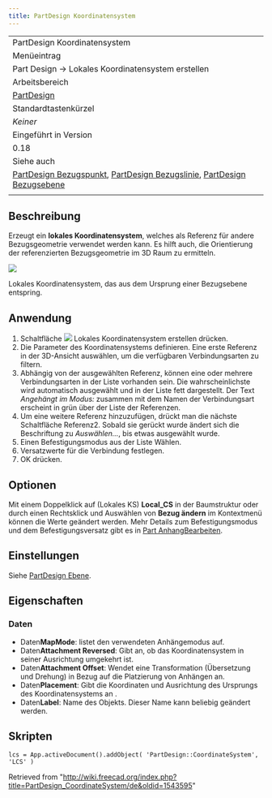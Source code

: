 ```yaml
---
title: PartDesign Koordinatensystem
---
```

|  |
| --- |
| PartDesign Koordinatensystem |
| Menüeintrag |
| Part Design → Lokales Koordinatensystem erstellen |
| Arbeitsbereich |
| [PartDesign](/PartDesign_Workbench/de "PartDesign Workbench/de") |
| Standardtastenkürzel |
| *Keiner* |
| Eingeführt in Version |
| 0.18 |
| Siehe auch |
| [PartDesign Bezugspunkt](/PartDesign_Point/de "PartDesign Point/de"), [PartDesign Bezugslinie](/PartDesign_Line/de "PartDesign Line/de"), [PartDesign Bezugsebene](/PartDesign_Plane/de "PartDesign Plane/de") |
|  |

## Beschreibung

Erzeugt ein **lokales Koordinatensystem**, welches als Referenz für andere Bezugsgeometrie verwendet werden kann. Es hilft auch, die Orientierung der referenzierten Bezugsgeometrie im 3D Raum zu ermitteln.

![](/images/PartDesign_LocalCoordinateSystem_Example.png)

Lokales Koordinatensystem, das aus dem Ursprung einer Bezugsebene entspring.

## Anwendung

1. Schaltfläche ![](/images/PartDesign_CoordinateSystem.svg) Lokales Koordinatensystem erstellen drücken.
2. Die Parameter des Koordinatensystems definieren. Eine erste Referenz in der 3D-Ansicht auswählen, um die verfügbaren Verbindungsarten zu filtern.
3. Abhängig von der ausgewählten Referenz, können eine oder mehrere Verbindungsarten in der Liste vorhanden sein. Die wahrscheinlichste wird automatisch ausgewählt und in der Liste fett dargestellt. Der Text *Angehängt im Modus:*  zusammen mit dem Namen der Verbindungsart erscheint in grün über der Liste der Referenzen.
4. Um eine weitere Referenz hinzuzufügen, drückt man die nächste Schaltfläche Referenz2. Sobald sie gerückt wurde ändert sich die Beschriftung zu *Auswählen...*, bis etwas ausgewählt wurde.
5. Einen Befestigungsmodus aus der Liste Wählen.
6. Versatzwerte für die Verbindung festlegen.
7. OK drücken.

## Optionen

Mit einem Doppelklick auf (Lokales KS) **Local\_CS** in der Baumstruktur oder durch einen Rechtsklick und Auswählen von **Bezug ändern** im Kontextmenü können die Werte geändert werden. Mehr Details zum Befestigungsmodus und dem Befestigungsversatz gibt es in [Part AnhangBearbeiten](/Part_EditAttachment/de "Part EditAttachment/de").

## Einstellungen

Siehe [PartDesign Ebene](/PartDesign_Plane/de#Preferences "PartDesign Plane/de").

## Eigenschaften

### Daten

* Daten**MapMode**: listet den verwendeten Anhängemodus auf.
* Daten**Attachment Reversed**: Gibt an, ob das Koordinatensystem in seiner Ausrichtung umgekehrt ist.
* Daten**Attachment Offset**: Wendet eine Transformation (Übersetzung und Drehung) in Bezug auf die Platzierung von Anhängen an.
* Daten**Placement**: Gibt die Koordinaten und Ausrichtung des Ursprungs des Koordinatensystems an .
* Daten**Label**: Name des Objekts. Dieser Name kann beliebig geändert werden.

## Skripten

```
lcs = App.activeDocument().addObject( 'PartDesign::CoordinateSystem', 'LCS' )

```

Retrieved from "<http://wiki.freecad.org/index.php?title=PartDesign_CoordinateSystem/de&oldid=1543595>"